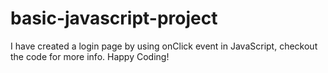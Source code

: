 # basic-javascript-project

I have created a login page by using onClick event in JavaScript, checkout the code for more info. Happy Coding!
